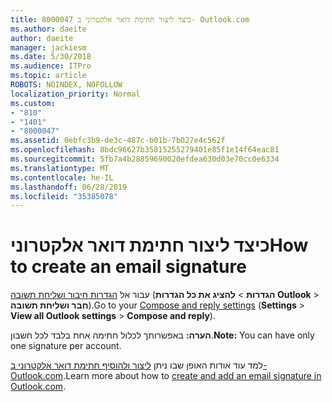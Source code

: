 ```yaml
---
title: 8000047 כיצד ליצור חתימת דואר אלקטרוני ב- Outlook.com
ms.author: daeite
author: daeite
manager: jackiesm
ms.date: 5/30/2018
ms.audience: ITPro
ms.topic: article
ROBOTS: NOINDEX, NOFOLLOW
localization_priority: Normal
ms.custom:
- "810"
- "1401"
- "8000047"
ms.assetid: 0ebfc3b9-de3c-487c-b01b-7b027e4c562f
ms.openlocfilehash: 8bdc96627b35815255279401e85f1e14f64eac81
ms.sourcegitcommit: 5fb7a4b28859690020efdea630d03e70cc0e6334
ms.translationtype: MT
ms.contentlocale: he-IL
ms.lasthandoff: 06/28/2019
ms.locfileid: "35385078"
---
```

# <a name="how-to-create-an-email-signature"></a><span data-ttu-id="05873-102">כיצד ליצור חתימת דואר אלקטרוני</span><span class="sxs-lookup"><span data-stu-id="05873-102">How to create an email signature</span></span>

<span data-ttu-id="05873-103">עבור אל [הגדרות חיבור ושליחת תשובה](https://go.microsoft.com/fwlink/?linkid=2006164) (**הגדרות** \> **להציג את כל הגדרות Outlook** \> **חבר ושליחת תשובה**).</span><span class="sxs-lookup"><span data-stu-id="05873-103">Go to your [Compose and reply settings](https://go.microsoft.com/fwlink/?linkid=2006164) (**Settings** \> **View all Outlook settings** \> **Compose and reply**).</span></span>
  
 <span data-ttu-id="05873-104">**הערה:** באפשרותך לכלול חתימה אחת בלבד לכל חשבון.</span><span class="sxs-lookup"><span data-stu-id="05873-104">**Note:** You can have only one signature per account.</span></span>
  
<span data-ttu-id="05873-105">למד עוד אודות האופן שבו ניתן [ליצור ולהוסיף חתימת דואר אלקטרוני ב- Outlook.com](https://go.microsoft.com/fwlink/p/?linkid=2001404&amp;clcid=0x409).</span><span class="sxs-lookup"><span data-stu-id="05873-105">Learn more about how to [create and add an email signature in Outlook.com](https://go.microsoft.com/fwlink/p/?linkid=2001404&amp;clcid=0x409).</span></span>